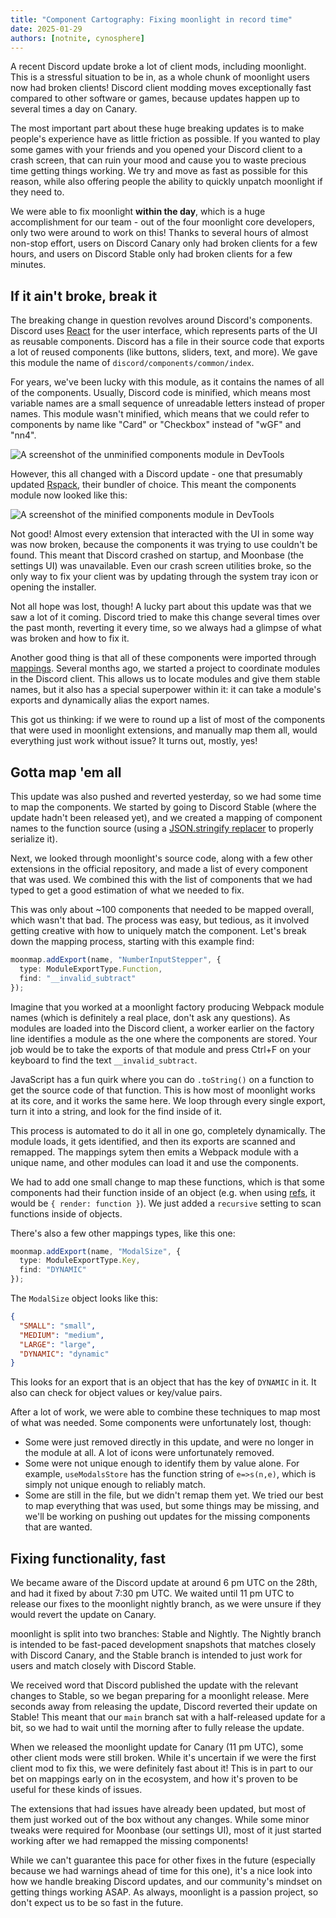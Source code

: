 ```yaml
---
title: "Component Cartography: Fixing moonlight in record time"
date: 2025-01-29
authors: [notnite, cynosphere]
---
```


A recent Discord update broke a lot of client mods, including moonlight. This is a stressful situation to be in, as a whole chunk of moonlight users now had broken clients! Discord client modding moves exceptionally fast compared to other software or games, because updates happen up to several times a day on Canary.

The most important part about these huge breaking updates is to make people's experience have as little friction as possible. If you wanted to play some games with your friends and you opened your Discord client to a crash screen, that can ruin your mood and cause you to waste precious time getting things working. We try and move as fast as possible for this reason, while also offering people the ability to quickly unpatch moonlight if they need to.

We were able to fix moonlight **within the day**, which is a huge accomplishment for our team - out of the four moonlight core developers, only two were around to work on this! Thanks to several hours of almost non-stop effort, users on Discord Canary only had broken clients for a few hours, and users on Discord Stable only had broken clients for a few minutes.

## If it ain't broke, break it

The breaking change in question revolves around Discord's components. Discord uses [React](https://react.dev/) for the user interface, which represents parts of the UI as reusable components. Discord has a file in their source code that exports a lot of reused components (like buttons, sliders, text, and more). We gave this module the name of `discord/components/common/index`.

For years, we've been lucky with this module, as it contains the names of all of the components. Usually, Discord code is minified, which means most variable names are a small sequence of unreadable letters instead of proper names. This module wasn't minified, which means that we could refer to components by name like "Card" or "Checkbox" instead of "wGF" and "nn4".

![A screenshot of the unminified components module in DevTools](./res/component-cartography/components-before.png)

However, this all changed with a Discord update - one that presumably updated [Rspack](https://rspack.dev/), their bundler of choice. This meant the components module now looked like this:

![A screenshot of the minified components module in DevTools](./res/component-cartography/components-after.png)

Not good! Almost every extension that interacted with the UI in some way was now broken, because the components it was trying to use couldn't be found. This meant that Discord crashed on startup, and Moonbase (the settings UI) was unavailable. Even our crash screen utilities broke, so the only way to fix your client was by updating through the system tray icon or opening the installer.

Not all hope was lost, though! A lucky part about this update was that we saw a lot of it coming. Discord tried to make this change several times over the past month, reverting it every time, so we always had a glimpse of what was broken and how to fix it.

Another good thing is that all of these components were imported through [mappings](https://github.com/moonlight-mod/mappings). Several months ago, we started a project to coordinate modules in the Discord client. This allows us to locate modules and give them stable names, but it also has a special superpower within it: it can take a module's exports and dynamically alias the export names.

This got us thinking: if we were to round up a list of most of the components that were used in moonlight extensions, and manually map them all, would everything just work without issue? It turns out, mostly, yes!

## Gotta map 'em all

This update was also pushed and reverted yesterday, so we had some time to map the components. We started by going to Discord Stable (where the update hadn't been released yet), and we created a mapping of component names to the function source (using a [JSON.stringify replacer](https://developer.mozilla.org/en-US/docs/Web/JavaScript/Reference/Global_Objects/JSON/stringify#replacer) to properly serialize it).

Next, we looked through moonlight's source code, along with a few other extensions in the official repository, and made a list of every component that was used. We combined this with the list of components that we had typed to get a good estimation of what we needed to fix.

This was only about ~100 components that needed to be mapped overall, which wasn't that bad. The process was easy, but tedious, as it involved getting creative with how to uniquely match the component. Let's break down the mapping process, starting with this example find:

```ts
moonmap.addExport(name, "NumberInputStepper", {
  type: ModuleExportType.Function,
  find: "__invalid_subtract"
});
```

Imagine that you worked at a moonlight factory producing Webpack module names (which is definitely a real place, don't ask any questions). As modules are loaded into the Discord client, a worker earlier on the factory line identifies a module as the one where the components are stored. Your job would be to take the exports of that module and press Ctrl+F on your keyboard to find the text `__invalid_subtract`.

JavaScript has a fun quirk where you can do `.toString()` on a function to get the source code of that function. This is how most of moonlight works at its core, and it works the same here. We loop through every single export, turn it into a string, and look for the find inside of it.

This process is automated to do it all in one go, completely dynamically. The module loads, it gets identified, and then its exports are scanned and remapped. The mappings sytem then emits a Webpack module with a unique name, and other modules can load it and use the components.

We had to add one small change to map these functions, which is that some components had their function inside of an object (e.g. when using [refs](https://react.dev/learn/manipulating-the-dom-with-refs), it would be `{ render: function }`). We just added a `recursive` setting to scan functions inside of objects.

There's also a few other mappings types, like this one:

```ts
moonmap.addExport(name, "ModalSize", {
  type: ModuleExportType.Key,
  find: "DYNAMIC"
});
```

The `ModalSize` object looks like this:

```json
{
  "SMALL": "small",
  "MEDIUM": "medium",
  "LARGE": "large",
  "DYNAMIC": "dynamic"
}
```

This looks for an export that is an object that has the key of `DYNAMIC` in it. It also can check for object values or key/value pairs.

After a lot of work, we were able to combine these techniques to map most of what was needed. Some components were unfortunately lost, though:

- Some were just removed directly in this update, and were no longer in the module at all. A lot of icons were unfortunately removed.
- Some were not unique enough to identify them by value alone. For example, `useModalsStore` has the function string of `e=>s(n,e)`, which is simply not unique enough to reliably match.
- Some are still in the file, but we didn't remap them yet. We tried our best to map everything that was used, but some things may be missing, and we'll be working on pushing out updates for the missing components that are wanted.

## Fixing functionality, fast

We became aware of the Discord update at around 6 pm UTC on the 28th, and had it fixed by about 7:30 pm UTC. We waited until 11 pm UTC to release our fixes to the moonlight nightly branch, as we were unsure if they would revert the update on Canary.

moonlight is split into two branches: Stable and Nightly. The Nightly branch is intended to be fast-paced development snapshots that matches closely with Discord Canary, and the Stable branch is intended to just work for users and match closely with Discord Stable.

We received word that Discord published the update with the relevant changes to Stable, so we began preparing for a moonlight release. Mere seconds away from releasing the update, Discord reverted their update on Stable! This meant that our `main` branch sat with a half-released update for a bit, so we had to wait until the morning after to fully release the update.

When we released the moonlight update for Canary (11 pm UTC), some other client mods were still broken. While it's uncertain if we were the first client mod to fix this, we were definitely fast about it! This is in part to our bet on mappings early on in the ecosystem, and how it's proven to be useful for these kinds of issues.

The extensions that had issues have already been updated, but most of them just worked out of the box without any changes. While some minor tweaks were required for Moonbase (our settings UI), most of it just started working after we had remapped the missing components!

While we can't guarantee this pace for other fixes in the future (especially because we had warnings ahead of time for this one), it's a nice look into how we handle breaking Discord updates, and our community's mindset on getting things working ASAP. As always, moonlight is a passion project, so don't expect us to be so fast in the future.
